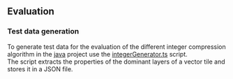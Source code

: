 ## Evaluation

### Test data generation
To generate test data for the evaluation of the different integer compression algorithm in the [java](../java) project 
use the [integerGenerator.ts](./src/test-data-generator) script.  
The script extracts the properties of the dominant layers of a vector tile and stores it in a JSON file.

